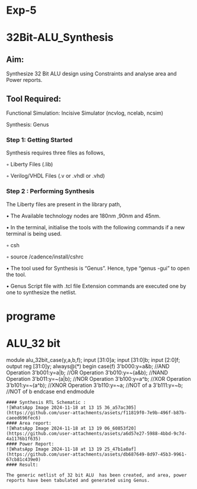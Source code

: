 # Exp-5
# 32Bit-ALU_Synthesis

## Aim:

Synthesize 32 Bit ALU design using Constraints and analyse area and Power reports.

## Tool Required:

Functional Simulation: Incisive Simulator (ncvlog, ncelab, ncsim)

Synthesis: Genus

### Step 1: Getting Started

Synthesis requires three files as follows,

◦ Liberty Files (.lib)

◦ Verilog/VHDL Files (.v or .vhdl or .vhd)

### Step 2 : Performing Synthesis

The Liberty files are present in the library path,

• The Available technology nodes are 180nm ,90nm and 45nm.

• In the terminal, initialise the tools with the following commands if a new terminal is being
used.

◦ csh

◦ source /cadence/install/cshrc

• The tool used for Synthesis is “Genus”. Hence, type “genus -gui” to open the tool.

• Genus Script file with .tcl file Extension commands are executed one by one to synthesize the netlist.
# programe
# ALU_32 bit
module alu_32bit_case(y,a,b,f);
input [31:0]a;
input [31:0]b;
input [2:0]f;
output reg [31:0]y;
always@(*)
begin
case(f)
3'b000:y=a&b; //AND Operation
3'b001:y=a|b; //OR Operation
3'b010:y=~(a&b); //NAND Operation
3'b011:y=~(a|b); //NOR Operation
3'b100:y=a^b; //XOR Operation
3'b101:y=~(a^b); //XNOR Operation
3'b110:y=~a; //NOT of a
3'b111:y=~b; //NOT of b
endcase
end
endmodule
```
#### Synthesis RTL Schematic :
![WhatsApp Image 2024-11-18 at 13 15 36_a57ac305](https://github.com/user-attachments/assets/f11819f0-7e9b-496f-b87b-caeed696fec6)
#### Area report:
![WhatsApp Image 2024-11-18 at 13 19 06_60853f20](https://github.com/user-attachments/assets/a6d57e27-5988-4bbd-9c7d-4a1176b1f635)
#### Power Report:
![WhatsApp Image 2024-11-18 at 13 19 25_47b1a0af](https://github.com/user-attachments/assets/db687649-8d97-45b3-9961-67cb81c439e0)
#### Result: 

The generic netlist of 32 bit ALU  has been created, and area, power reports have been tabulated and generated using Genus.
